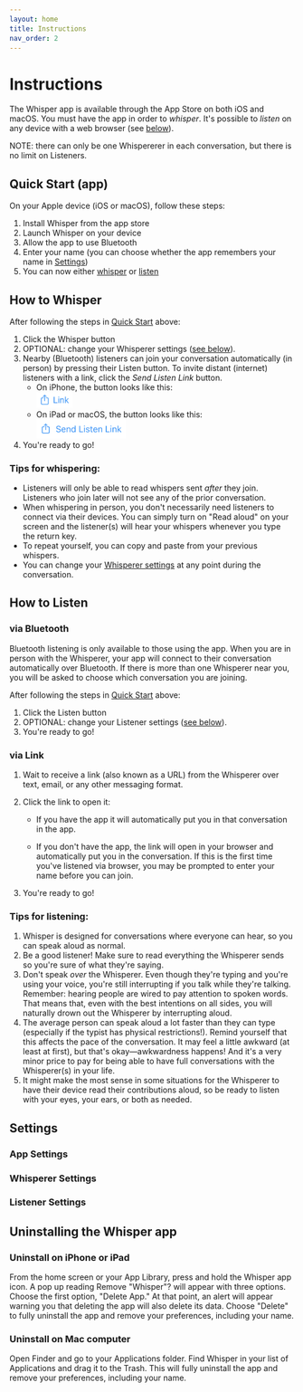 ```yaml
---
layout: home
title: Instructions
nav_order: 2
---
```


# Instructions

The Whisper app is available through the App Store on both iOS and macOS. You must have the app in order to *whisper*. It's possible to *listen* on any device with a web browser (see [below](#via-link)).

NOTE: there can only be one Whispererer in each conversation, but there is no limit on Listeners.

## Quick Start (app) ##

On your Apple device (iOS or macOS), follow these steps:

1. Install Whisper from the app store
2. Launch Whisper on your device
3. Allow the app to use Bluetooth
4. Enter your name (you can choose whether the app remembers your name in [Settings](#settings))
5. You can now either [whisper](#how-to-whisper) or [listen](#how-to-listen)

## How to Whisper ##

After following the steps in [Quick Start](#quick-start-app) above:

1. Click the Whisper button
2. OPTIONAL: change your Whisperer settings ([see below](#whisperer-settings)).
3. Nearby (Bluetooth) listeners can join your conversation automatically (in person) by pressing their Listen button. To invite distant (internet) listeners with a link, click the *Send Listen Link* button.
   * On iPhone, the button looks like this:<br /> <img src="./phone-share-link.png" alt="iPhone Share Link" style="zoom: 40%;" />
   * On iPad or macOS, the button looks like this:<br />
     <img src="./pad-share-link.png" alt="pad-share-link" style="zoom: 26%;" />
4. You're ready to go!

### Tips for whispering: ###

* Listeners will only be able to read whispers sent *after* they join. Listeners who join later will not see any of the prior conversation.
* When whispering in person, you don't necessarily need listeners to connect via their devices. You can simply turn on "Read aloud" on your screen and the listener(s) will hear your whispers whenever you type the return key.
* To repeat yourself, you can copy and paste from your previous whispers.
* You can change your [Whisperer settings](#whisperer-settings) at any point during the conversation.

## How to Listen ##

### via Bluetooth

Bluetooth listening is only available to those using the app. When you are in person with the Whisperer, your app will connect to their conversation automatically over Bluetooth. If there is more than one Whisperer near you, you will be asked to choose which conversation you are joining.

After following the steps in [Quick Start](#quick-start-app) above:

1. Click the Listen button
2. OPTIONAL: change your Listener settings ([see below](#listener-settings)).
3. You're ready to go!

### via Link

1. Wait to receive a link (also known as a URL) from the Whisperer over text, email, or any other messaging format.

2. Click the link to open it:

   * If you have the app it will automatically put you in that conversation in the app.

   * If you don't have the app, the link will open in your browser and automatically put you in the conversation. If this is the first time you've listened via browser, you may be prompted to enter your name before you can join.

3. You're ready to go!

### Tips for listening: ###

1. Whisper is designed for conversations where everyone can hear, so you can speak aloud as normal. 
2. Be a good listener! Make sure to read everything the Whisperer sends so you're sure of what they're saying.
3. Don't speak *over* the Whisperer. Even though they're typing and you're using your voice, you're still interrupting if you talk while they're talking. Remember: hearing people are wired to pay attention to spoken words. That means that, even with the best intentions on all sides, you will naturally drown out the Whisperer by interrupting aloud.
4. The average person can speak aloud a lot faster than they can type (especially if the typist has physical restrictions!). Remind yourself that this affects the pace of the conversation. It may feel a little awkward (at least at first), but that's okay—awkwardness happens! And it's a very minor price to pay for being able to have full conversations with the Whisperer(s) in your life.
5. It might make the most sense in some situations for the Whisperer to have their device read their contributions aloud, so be ready to listen with your eyes, your ears, or both as needed.

## Settings ##

### App Settings ###

### Whisperer Settings ###

### Listener Settings ###

## Uninstalling the Whisper app

### Uninstall on iPhone or iPad

From the home screen or your App Library, press and hold the Whisper app icon. A pop up reading Remove "Whisper"? will appear with three options. Choose the first option, "Delete App." At that point, an alert will appear warning you that deleting the app will also delete its data. Choose "Delete" to fully uninstall the app and remove your preferences, including your name.

### Uninstall on Mac computer

Open Finder and go to your Applications folder. Find Whisper in your list of Applications and drag it to the Trash. This will fully uninstall the app and remove your preferences, including your name.
